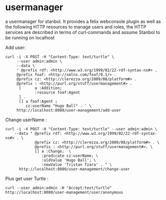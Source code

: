 usermanager
===========

a usermanager for stanbol. It provides a felix webconsole plugin as well as the following HTTP resources to manage users and roles, the HTTP services are described in terms of curl-commands and assume Stanbol to be running on localhost

Add user:

    curl -i -X POST -H "Content-Type: text/turtle" \
         --user admin:admin \
         --data \
         ' @prefix rdf: <http://www.w3.org/1999/02/22-rdf-syntax-ns#> .
         @prefix foaf: <http://xmlns.com/foaf/0.1/> .
         @prefix cz: <http://clerezza.org/2009/08/platform#> .
         @prefix : <http://purl.org/stuff/usermanagement#> .
          [      a :Addition;
                 :resource foaf:Agent
          ] .
          [] a foaf:Agent ;
             cz:userName "Hugo Ball" . ' \
         http://localhost:8080/user-management/add-user

Change userName :

    curl -i -X POST -H "Content-Type: text/turtle" --user admin:admin \
        --data " @prefix rdf: <http://www.w3.org/1999/02/22-rdf-syntax-ns#> . \
                 @prefix cz: <http://clerezza.org/2009/08/platform#> . \
                 @prefix : <http://purl.org/stuff/usermanagement#>. \
                 [] a :Change;  \
                    :predicate cz:userName; \
                    :oldValue 'Hugo Ball'; \
                    :newValue 'Tristan Tzara' . " \
          http://localhost:8080/user-management/change-user

Plus get user Turtle :

    curl --user admin:admin -H "Accept:text/turtle"
    http://localhost:8080/user-management/user/anonymous
